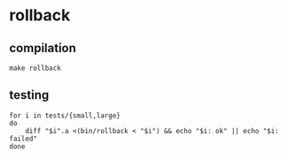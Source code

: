 rollback
========

compilation
-----------

    make rollback

testing
-------

    for i in tests/{small,large}
    do
        diff "$i".a <(bin/rollback < "$i") && echo "$i: ok" || echo "$i: failed"
    done